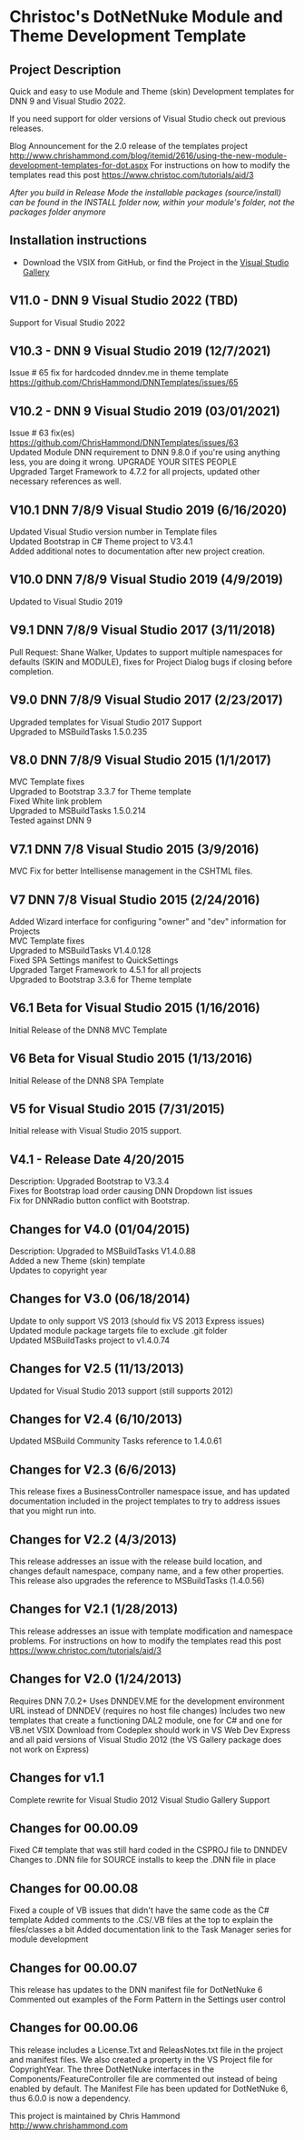 Christoc's DotNetNuke Module and Theme Development Template
==========

Project Description
-----------
Quick and easy to use Module and Theme (skin) Development templates for DNN 9 and Visual Studio 2022.

If you need support for older versions of Visual Studio check out previous releases.

Blog Announcement for the 2.0 release of the templates project http://www.chrishammond.com/blog/itemid/2616/using-the-new-module-development-templates-for-dot.aspx
For instructions on how to modify the templates read this post https://www.christoc.com/tutorials/aid/3

*After you build in Release Mode the installable packages (source/install) can be found in the INSTALL folder now, within your module's folder, not the packages folder anymore*

Installation instructions
-----------
* Download the VSIX from GitHub, or find the Project in the [Visual Studio Gallery](https://visualstudiogallery.msdn.microsoft.com/bdd506ef-d5c3-4274-bf1d-9e673fb23484)

V11.0 - DNN 9 Visual Studio 2022 (TBD) 
-----------
Support for Visual Studio 2022


V10.3 - DNN 9 Visual Studio 2019 (12/7/2021) 
-----------
Issue # 65 fix for hardcoded dnndev.me in theme template https://github.com/ChrisHammond/DNNTemplates/issues/65  


V10.2 - DNN 9 Visual Studio 2019 (03/01/2021) 
-----------
Issue # 63 fix(es) https://github.com/ChrisHammond/DNNTemplates/issues/63  
Updated Module DNN requirement to DNN 9.8.0 if you're using anything less, you are doing it wrong. UPGRADE YOUR SITES PEOPLE  
Upgraded Target Framework to 4.7.2 for all projects, updated other necessary references as well.


V10.1 DNN 7/8/9 Visual Studio 2019 (6/16/2020)
-----------
Updated Visual Studio version number in Template files  
Updated Bootstrap in C# Theme project to V3.4.1  
Added additional notes to documentation after new project creation.


V10.0 DNN 7/8/9 Visual Studio 2019 (4/9/2019)
-----------
Updated to Visual Studio 2019


V9.1 DNN 7/8/9 Visual Studio 2017 (3/11/2018)
-----------
Pull Request: Shane Walker, Updates to support multiple namespaces for defaults (SKIN and MODULE), fixes for Project Dialog bugs if closing before completion.


V9.0 DNN 7/8/9 Visual Studio 2017 (2/23/2017)
-----------
Upgraded templates for Visual Studio 2017 Support  
Upgraded to MSBuildTasks 1.5.0.235


V8.0 DNN 7/8/9 Visual Studio 2015 (1/1/2017)
-----------
MVC Template fixes  
Upgraded to Bootstrap 3.3.7 for Theme template  
Fixed White link problem  
Upgraded to MSBuildTasks 1.5.0.214  
Tested against DNN 9

V7.1 DNN 7/8 Visual Studio 2015 (3/9/2016)
-----------
MVC Fix for better Intellisense management in the CSHTML files.


V7 DNN 7/8 Visual Studio 2015 (2/24/2016)
-----------
Added Wizard interface for configuring "owner" and "dev" information for Projects  
MVC Template fixes  
Upgraded to MSBuildTasks V1.4.0.128  
Fixed SPA Settings manifest to QuickSettings  
Upgraded Target Framework to 4.5.1 for all projects  
Upgraded to Bootstrap 3.3.6 for Theme template

V6.1 Beta for Visual Studio 2015 (1/16/2016)
-----------
Initial Release of the DNN8 MVC Template

V6 Beta for Visual Studio 2015 (1/13/2016)
-----------
Initial Release of the DNN8 SPA Template

V5 for Visual Studio 2015 (7/31/2015)
-----------
Initial release with Visual Studio 2015 support. 

V4.1 - Release Date 4/20/2015
-----------
Description: Upgraded Bootstrap to V3.3.4  
Fixes for Bootstrap load order causing DNN Dropdown list issues  
Fix for DNNRadio button conflict with Bootstrap.

Changes for V4.0 (01/04/2015)
-----------
Description: Upgraded to MSBuildTasks V1.4.0.88  
Added a new Theme (skin) template  
Updates to copyright year

Changes for V3.0 (06/18/2014)
-----------
Update to only support VS 2013 (should fix VS 2013 Express issues)  
Updated module package targets file to exclude .git folder  
Updated MSBuildTasks project to v1.4.0.74

Changes for V2.5 (11/13/2013)
-----------
Updated for Visual Studio 2013 support (still supports 2012)

Changes for V2.4 (6/10/2013)
-----------
Updated MSBuild Community Tasks reference to 1.4.0.61

Changes for V2.3 (6/6/2013)
-----------
This release fixes a BusinessController namespace issue, and has updated documentation included in the project templates to try to address issues that you might run into.

Changes for V2.2 (4/3/2013)
-----------
This release addresses an issue with the release build location, and changes default namespace, company name, and a few other properties. This release also upgrades the reference to MSBuildTasks (1.4.0.56)

Changes for V2.1 (1/28/2013)
-----------
This release addresses an issue with template modification and namespace problems.
For instructions on how to modify the templates read this post https://www.christoc.com/tutorials/aid/3

Changes for V2.0 (1/24/2013)
-----------
Requires DNN 7.0.2+
Uses DNNDEV.ME for the development environment URL instead of DNNDEV (requires no host file changes)
Includes two new templates that create a functioning DAL2 module, one for C# and one for VB.net
VSIX Download from Codeplex should work in VS Web Dev Express and all paid versions of Visual Studio 2012 (the VS Gallery package does not work on Express)

Changes for v1.1
-----------
Complete rewrite for Visual Studio 2012
Visual Studio Gallery Support

Changes for 00.00.09
-----------
Fixed C# template that was still hard coded in the CSPROJ file to DNNDEV
Changes to .DNN file for SOURCE installs to keep the .DNN file in place

Changes for 00.00.08
-----------
Fixed a couple of VB issues that didn't have the same code as the C# template
Added comments to the .CS/.VB files at the top to explain the files/classes a bit
Added documentation link to the Task Manager series for module development

Changes for 00.00.07
-----------
This release has updates to the DNN manifest file for DotNetNuke 6
Commented out examples of the Form Pattern in the Settings user control

Changes for 00.00.06
-----------
This release includes a License.Txt and ReleasNotes.txt file in the project and manifest files. 
We also created a property in the VS Project file for CopyrightYear. 
The three DotNetNuke interfaces in the Components/FeatureController file are commented out instead of being enabled by default.
The Manifest File has been updated for DotNetNuke 6, thus 6.0.0 is now a dependency.

This project is maintained by Chris Hammond http://www.chrishammond.com
